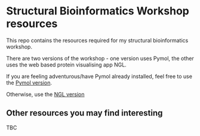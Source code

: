 # Structural Bioinformatics Workshop resources

This repo contains the resources required for my structural bioinformatics workshop.

There are two versions of the workshop - one version uses Pymol, the other uses the web based protein visualising app NGL.

If you are feeling adventurous/have Pymol already installed, feel free to use the [Pymol version](./workshop_pymol.md).

Otherwise, use the [NGL version](./workshop_ngl.md)

## Other resources you may find interesting

TBC
